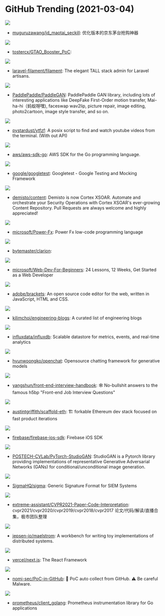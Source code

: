# GitHub Trending (2021-03-04)

![](https://img.shields.io/badge/Python-New%20147-green?style=flat-square&logo=appveyor)
- [muguruzawang/jd_maotai_seckill](https://github.com/muguruzawang/jd_maotai_seckill): 优化版本的京东茅台抢购神器

![](https://img.shields.io/badge/C-New%20245-green?style=flat-square&logo=appveyor)
- [tostercx/GTAO_Booster_PoC](https://github.com/tostercx/GTAO_Booster_PoC): 

![](https://img.shields.io/badge/PHP-New%20115-green?style=flat-square&logo=appveyor)
- [laravel-filament/filament](https://github.com/laravel-filament/filament): The elegant TALL stack admin for Laravel artisans.

![](https://img.shields.io/badge/Python-New%20571-green?style=flat-square&logo=appveyor)
- [PaddlePaddle/PaddleGAN](https://github.com/PaddlePaddle/PaddleGAN): PaddlePaddle GAN library, including lots of interesting applications like DeepFake First-Order motion transfer, Mai-ha-hi（蚂蚁呀嘿), faceswap wav2lip, picture repair, image editing, photo2cartoon, image style transfer, and so on.

![](https://img.shields.io/badge/Shell-New%20244-green?style=flat-square&logo=appveyor)
- [pystardust/ytfzf](https://github.com/pystardust/ytfzf): A posix script to find and watch youtube videos from the terminal. (With out API)

![](https://img.shields.io/badge/Go-New%2086-green?style=flat-square&logo=appveyor)
- [aws/aws-sdk-go](https://github.com/aws/aws-sdk-go): AWS SDK for the Go programming language.

![](https://img.shields.io/badge/C%2B%2B-New%20122-green?style=flat-square&logo=appveyor)
- [google/googletest](https://github.com/google/googletest): Googletest - Google Testing and Mocking Framework

![](https://img.shields.io/badge/Python-New%207-green?style=flat-square&logo=appveyor)
- [demisto/content](https://github.com/demisto/content): Demisto is now Cortex XSOAR. Automate and orchestrate your Security Operations with Cortex XSOAR's ever-growing Content Repository. Pull Requests are always welcome and highly appreciated!

![](https://img.shields.io/badge/none-New%20412-green?style=flat-square&logo=appveyor)
- [microsoft/Power-Fx](https://github.com/microsoft/Power-Fx): Power Fx low-code programming language

![](https://img.shields.io/badge/C%2B%2B-New%2070-green?style=flat-square&logo=appveyor)
- [bytemaster/clarion](https://github.com/bytemaster/clarion): 

![](https://img.shields.io/badge/JavaScript-New%20642-green?style=flat-square&logo=appveyor)
- [microsoft/Web-Dev-For-Beginners](https://github.com/microsoft/Web-Dev-For-Beginners): 24 Lessons, 12 Weeks, Get Started as a Web Developer

![](https://img.shields.io/badge/JavaScript-New%20153-green?style=flat-square&logo=appveyor)
- [adobe/brackets](https://github.com/adobe/brackets): An open source code editor for the web, written in JavaScript, HTML and CSS.

![](https://img.shields.io/badge/Ruby-New%2033-green?style=flat-square&logo=appveyor)
- [kilimchoi/engineering-blogs](https://github.com/kilimchoi/engineering-blogs): A curated list of engineering blogs

![](https://img.shields.io/badge/Go-New%20126-green?style=flat-square&logo=appveyor)
- [influxdata/influxdb](https://github.com/influxdata/influxdb): Scalable datastore for metrics, events, and real-time analytics

![](https://img.shields.io/badge/Python-New%2043-green?style=flat-square&logo=appveyor)
- [hyunwoongko/openchat](https://github.com/hyunwoongko/openchat): Opensource chatting framework for generative models

![](https://img.shields.io/badge/JavaScript-New%20172-green?style=flat-square&logo=appveyor)
- [yangshun/front-end-interview-handbook](https://github.com/yangshun/front-end-interview-handbook): 🕸 No-bullshit answers to the famous h5bp "Front-end Job Interview Questions"

![](https://img.shields.io/badge/JavaScript-New%2012-green?style=flat-square&logo=appveyor)
- [austintgriffith/scaffold-eth](https://github.com/austintgriffith/scaffold-eth): 🏗 forkable Ethereum dev stack focused on fast product iterations

![](https://img.shields.io/badge/Objective-C-New%2049-green?style=flat-square&logo=appveyor)
- [firebase/firebase-ios-sdk](https://github.com/firebase/firebase-ios-sdk): Firebase iOS SDK

![](https://img.shields.io/badge/Python-New%20351-green?style=flat-square&logo=appveyor)
- [POSTECH-CVLab/PyTorch-StudioGAN](https://github.com/POSTECH-CVLab/PyTorch-StudioGAN): StudioGAN is a Pytorch library providing implementations of representative Generative Adversarial Networks (GANs) for conditional/unconditional image generation.

![](https://img.shields.io/badge/Python-New%207-green?style=flat-square&logo=appveyor)
- [SigmaHQ/sigma](https://github.com/SigmaHQ/sigma): Generic Signature Format for SIEM Systems

![](https://img.shields.io/badge/none-New%20108-green?style=flat-square&logo=appveyor)
- [extreme-assistant/CVPR2021-Paper-Code-Interpretation](https://github.com/extreme-assistant/CVPR2021-Paper-Code-Interpretation): cvpr2021/cvpr2020/cvpr2019/cvpr2018/cvpr2017 论文/代码/解读/直播合集，极市团队整理

![](https://img.shields.io/badge/Clojure-New%2053-green?style=flat-square&logo=appveyor)
- [jepsen-io/maelstrom](https://github.com/jepsen-io/maelstrom): A workbench for writing toy implementations of distributed systems.

![](https://img.shields.io/badge/JavaScript-New%2065-green?style=flat-square&logo=appveyor)
- [vercel/next.js](https://github.com/vercel/next.js): The React Framework

![](https://img.shields.io/badge/none-New%2048-green?style=flat-square&logo=appveyor)
- [nomi-sec/PoC-in-GitHub](https://github.com/nomi-sec/PoC-in-GitHub): 📡 PoC auto collect from GitHub. ⚠️ Be careful Malware.

![](https://img.shields.io/badge/Go-New%207-green?style=flat-square&logo=appveyor)
- [prometheus/client_golang](https://github.com/prometheus/client_golang): Prometheus instrumentation library for Go applications

